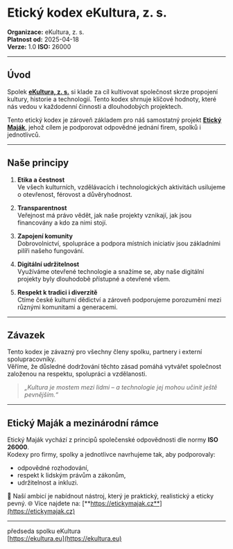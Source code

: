 # Etický kodex eKultura, z. s.
<!--kodexy/eticky-kodex-ekultura.md-->

**Organizace:** eKultura, z. s.  
**Platnost od:** 2025-04-18  
**Verze:** 1.0
**ISO:** 26000

---

## Úvod

Spolek [**eKultura, z. s.**](https://ekultura.eu) si klade za cíl kultivovat společnost skrze propojení kultury, historie a technologií. Tento kodex shrnuje klíčové hodnoty, které nás vedou v každodenní činnosti a dlouhodobých projektech.

Tento etický kodex je zároveň základem pro náš samostatný projekt [**Etický Maják**](https://etickymajak.cz), jehož cílem je podporovat odpovědné jednání firem, spolků i jednotlivců.

---

## Naše principy

1. **Etika a čestnost**  
   Ve všech kulturních, vzdělávacích i technologických aktivitách usilujeme o otevřenost, férovost a důvěryhodnost.

2. **Transparentnost**  
   Veřejnost má právo vědět, jak naše projekty vznikají, jak jsou financovány a kdo za nimi stojí.

3. **Zapojení komunity**  
   Dobrovolnictví, spolupráce a podpora místních iniciativ jsou základními pilíři našeho fungování.

4. **Digitální udržitelnost**  
   Využíváme otevřené technologie a snažíme se, aby naše digitální projekty byly dlouhodobě přístupné a otevřené všem.

5. **Respekt k tradici i diverzitě**  
   Ctíme české kulturní dědictví a zároveň podporujeme porozumění mezi různými komunitami a generacemi.

---

## Závazek

Tento kodex je závazný pro všechny členy spolku, partnery i externí spolupracovníky.  
Věříme, že důsledné dodržování těchto zásad pomáhá vytvářet společnost založenou na respektu, spolupráci a vzdělanosti.

> *„Kultura je mostem mezi lidmi – a technologie jej mohou učinit ještě pevnějším.“*

---

## Etický Maják a mezinárodní rámce

Etický Maják vychází z principů společenské odpovědnosti dle normy **ISO 26000**.  
Kodexy pro firmy, spolky a jednotlivce navrhujeme tak, aby podporovaly:
- odpovědné rozhodování,
- respekt k lidským právům a zákonům,
- udržitelnost a inkluzi.

🎯 Naší ambicí je nabídnout nástroj, který je praktický, realistický a eticky pevný.
🌐 Více najdete na: [**https://etickymajak.cz**](https://etickymajak.cz)

---

předseda spolku eKultura  
[https://ekultura.eu](https://ekultura.eu)
